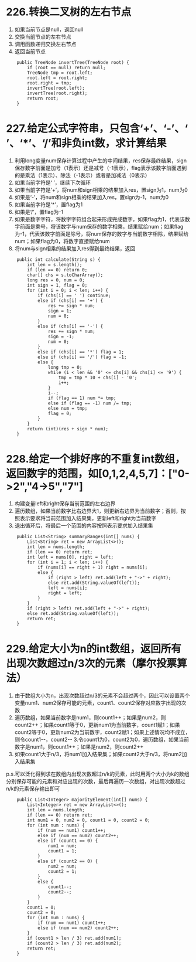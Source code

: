 # 226.转换二叉树的左右节点
1. 如果当前节点是null，返回null
2. 交换当前节点的左右节点
3. 调用函数递归交换左右节点
4. 返回当前节点
```
    public TreeNode invertTree(TreeNode root) {
        if (root == null) return null;
        TreeNode tmp = root.left;
        root.left = root.right;
        root.right = tmp;
        invertTree(root.left);
        invertTree(root.right);
        return root;
    }
```

# 227.给定公式字符串，只包含‘+’、‘-’、‘ ’、‘\*’、‘/’和非负int数，求计算结果
1. 利用long变量num保存计算过程中产生的中间结果，res保存最终结果，sign保存数字前面是加号（1表示）还是减号（-1表示），flag表示该数字前面遇到的是乘法（1表示）、除法（-1表示）或者是加减法（0表示）
2. 如果当前字符是‘ ’，继续下次循环
3. 如果当前字符是‘+’，将num和sign相乘的结果加入res，置sign为1，num为0
4. 如果是‘-’，将num和sign相乘的结果加入res，置sign为-1，num为0
5. 如果当前字符是‘\*’，置flag为1
6. 如果是‘/’，置flag为-1
7. 如果是数字字符，将数字字符组合起来形成完成数字，如果flag为1，代表该数字前面是乘号，将该数字与num保存的数字相乘，结果赋给num；如果flag为-1，代表该数字前面是除号，将num保存的数字与当前数字相除，结果赋给num；如果flag为0，将数字直接赋给num
8. 将num与sign相乘的结果加入res得到最终结果，返回
```
    public int calculate(String s) {
        int len = s.length();
        if (len == 0) return 0;
        char[] chs = s.toCharArray();
        long res = 0, num = 0;
        int sign = 1, flag = 0;
        for (int i = 0; i < len; i++) {
            if (chs[i] == ' ') continue;
            else if (chs[i] == '+') {
                res += sign * num;
                sign = 1;
                num = 0;
            }
            else if (chs[i] == '-') {
                res += sign * num;
                sign = -1;
                num = 0;
            }
            else if (chs[i] == '*') flag = 1;
            else if (chs[i] == '/') flag = -1;
            else {
                long tmp = 0;
                while (i < len && '0' <= chs[i] && chs[i] <= '9') {
                    tmp = tmp * 10 + chs[i] - '0';
                    i++;
                }
                i--;
                if (flag == 1) num *= tmp;
                else if (flag == -1) num /= tmp;
                else num = tmp;
                flag = 0;
            }
        }
        return (int)(res + sign * num);
    }
```

# 228.给定一个排好序的不重复int数组，返回数字的范围，如[0,1,2,4,5,7]：["0->2","4->5","7"]
1. 构建变量left和right保存当前范围的左右边界
2. 遍历数组，如果当前数字比右边界大1，则更新右边界为当前数字；否则，按照表示要求将当前范围加入结果集，更新left和right为当前数字
3. 退出循环后，将最后一个范围的内容按照表示要求加入结果集
```
    public List<String> summaryRanges(int[] nums) {
        List<String> ret = new ArrayList<>();
        int len = nums.length;
        if (len == 0) return ret;
        int left = nums[0], right = left;
        for (int i = 1; i < len; i++) {
            if (nums[i] == right + 1) right = nums[i];
            else {
                if (right > left) ret.add(left + "->" + right);
                else ret.add(String.valueOf(left));
                left = nums[i];
                right = left;
            }
        }
        if (right > left) ret.add(left + "->" + right);
        else ret.add(String.valueOf(left));
        return ret;
    }
```

# 229.给定大小为n的int数组，返回所有出现次数超过n/3次的元素（摩尔投票算法）
1. 由于数组大小为n，出现次数超过n/3的元素不会超过两个，因此可以设置两个变量num1、num2保存可能的元素，count1、count2保存对应数字出现的次数
2. 遍历数组，如果当前数字是num1，则count1++；如果是num2，则count2++；如果count1等于0，更新num1为当前数字，count1赋1；如果count2等于0，更新num2为当前数字，count2赋1；如果上述情况均不成立，则令count1--，count2--
3.令count1为0，count2为0，遍历数组，如果当前数字是num1，则count1++；如果是num2，则count2++
4. 如果count1大于n/3，将num1加入结果集；如果count2大于n/3，将num2加入结果集

p.s.可以泛化得到求在数组内出现次数超过n/k的元素，此时用两个大小为k的数组分别保存可能的元素和对应出现的次数，最后再遍历一次数组，对出现次数超过n/k的元素保存输出即可
```
    public List<Integer> majorityElement(int[] nums) {
        List<Integer> ret = new ArrayList<>();
        int len = nums.length;
        if (len == 0) return ret;
        int num1 = 0, num2 = 0, count1 = 0, count2 = 0;
        for (int num : nums) {
            if (num == num1) count1++;
            else if (num == num2) count2++;
            else if (count1 == 0) {
                num1 = num;
                count1 = 1;
            }
            else if (count2 == 0) {
                num2 = num;
                count2 = 1;
            }
            else {
                count1--;
                count2--;
            }
        }
        count1 = 0;
        count2 = 0;
        for (int num : nums) {
            if (num == num1) count1++;
            else if (num == num2) count2++;
        }
        if (count1 > len / 3) ret.add(num1);
        if (count2 > len / 3) ret.add(num2);
        return ret;
    }
```
